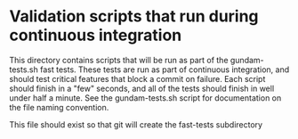 # Validation scripts that run during continuous integration

This directory contains scripts that will be run as part of the
gundam-tests.sh fast tests.  These tests are run as part of continuous
integration, and should test critical features that block a commit on
failure.  Each script should finish in a "few" seconds, and all of the
tests should finish in well under half a minute.  See the
gundam-tests.sh script for documentation on the file naming
convention.

This file should exist so that git will create the fast-tests
subdirectory
